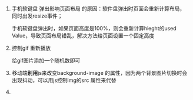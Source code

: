 1. 手机软键盘  弹出影响页面布局 的原因：软件盘弹出时页面会重新计算布局，同时出发resize事件；

   手机软键盘弹出时，如果页面高度是100%，则会重新计算hieght的used Value，导致页面布局错乱，解决方法给页面设置一个固定高度

2. 控制gif 重新播放

   给gif图片添加一个随机数即可

3. 移动端**别用**js来改变background-image 的属性，因为两个背景图片切换时会出现抖动，可以用js控制img的src 属性来代替

4. 